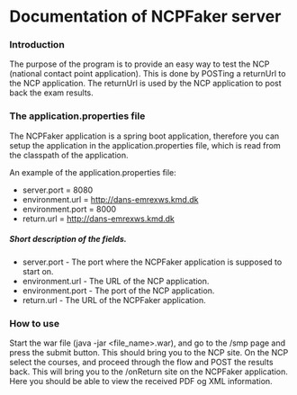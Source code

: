 # Documentation of NCPFaker server
### Introduction
The purpose of the program is to provide an easy way 
to test the NCP (national contact point application). 
This is done by POSTing a returnUrl to the NCP application. 
The returnUrl is used by the NCP application to post back 
the exam results. 

### The application.properties file
The NCPFaker application is a spring boot application, therefore
you can setup the application in the application.properties file, 
which is read from the classpath of the application. 

An example of the application.properties file: 

- server.port = 8080
- environment.url = http://dans-emrexws.kmd.dk
- environment.port = 8000
- return.url = http://dans-emrexws.kmd.dk

##### Short description of the fields.
- server.port - The port where the NCPFaker application is supposed to start on.
- environment.url  - The URL of the NCP application.
- environment.port - The port of the NCP application. 
- return.url - The URL of the NCPFaker application.

### How to use
Start the war file (java -jar &lt;file_name&gt;.war), and go to the /smp 
page and press the submit button. This should bring you to the 
NCP site. On the NCP select the courses, and proceed through the 
flow and POST the results back. This will bring you to the /onReturn 
site on the NCPFaker application. Here you should be able to view the
received PDF og XML information.